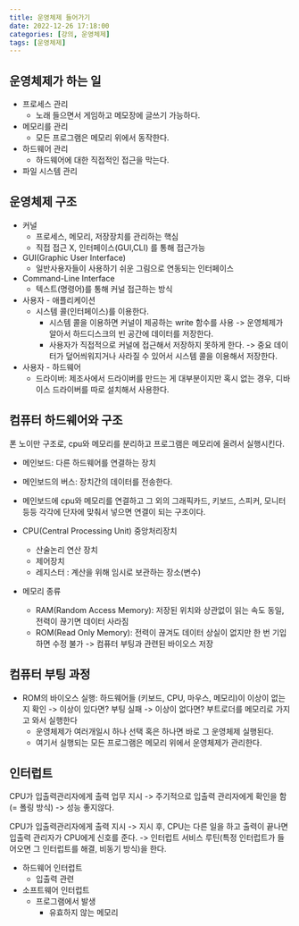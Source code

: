 ```yaml
---
title: 운영체제 들어가기
date: 2022-12-26 17:18:00
categories: [강의, 운영체제]
tags: [운영체제]
---
```


## 운영체제가 하는 일
- 프로세스 관리
	- 노래 들으면서 게임하고 메모장에 글쓰기 가능하다.
- 메모리를 관리
	- 모든 프로그램은 메모리 위에서 동작한다.
- 하드웨어 관리
	- 하드웨어에 대한 직접적인 접근을 막는다.
- 파일 시스템 관리

## 운영체제 구조
- 커널
	- 프로세스, 메모리, 저장장치를 관리하는 핵심
	- 직접 접근 X, 인터페이스(GUI,CLI) 를 통해 접근가능
- GUI(Graphic User Interface)
	- 일반사용자들이 사용하기 쉬운 그림으로 연동되는 인터페이스
- Command-Line Interface
	- 텍스트(명령어)를 통해 커널 접근하는 방식 
- 사용자 - 애플리케이션
	- 시스템 콜(인터페이스)를 이용한다.
		- 시스템 콜을 이용하면 커널이 제공하는 write 함수를 사용 ->  운영체제가 알아서 하드디스크의 빈 공간에 데이터를 저장한다.
		- 사용자가 직접적으로 커널에 접근해서 저장하지 못하게 한다. -> 중요 데이터가 덮어씌워지거나 사라질 수 있어서 시스템 콜을 이용해서 저장한다.
- 사용자 - 하드웨어
	- 드라이버: 제조사에서 드라이버를 만드는 게 대부분이지만 혹시 없는 경우, 디바이스 드라이버를 따로 설치해서 사용한다.

## 컴퓨터 하드웨어와 구조
폰 노이만 구조로, cpu와 메모리를 분리하고 프로그램은 메모리에 올려서 실행시킨다.

- 메인보드: 다른 하드웨어를 연결하는 장치
- 메인보드의 버스: 장치간의 데이터를 전송한다.
- 메인보드에 cpu와 메모리를 연결하고 그 외의 그래픽카드, 키보드, 스피커, 모니터 등등 각각에 단자에 맞춰서 넣으면 연결이 되는 구조이다.

- CPU(Central Processing Unit) 중앙처리장치
	- 산술논리 연산 장치
	- 제어장치
	- 레지스터 :  계산을 위해 임시로 보관하는 장소(변수)

- 메모리 종류
	- RAM(Random Access Memory): 저장된 위치와 상관없이 읽는 속도 동일, 전력이 끊기면 데이터 사라짐
	- ROM(Read Only Memory): 전력이 끊겨도 데이터 상실이 없지만 한 번 기입하면 수정 불가 -> 컴퓨터 부팅과 관련된 바이오스 저장

## 컴퓨터 부팅 과정
- ROM의 바이오스 실행: 하드웨어들 (키보드, CPU, 마우스, 메모리)이 이상이 없는지 확인
	-> 이상이 있다면? 부팅 실패
	-> 이상이 없다면? 부트로더를 메모리로 가지고 와서 실행한다 
	- 운영체제가 여러개일시 하나 선택 혹은 하나면 바로 그 운영체제 실행된다. 
	- 여기서 실행되는 모든 프로그램은 메모리 위에서 운영체제가 관리한다.

## 인터럽트
CPU가 입출력관리자에게 출력 업무 지시 -> 주기적으로 입출력 관리자에게 확인을 함(= 폴링 방식)  -> 성능 좋지않다.

CPU가 입출력관리자에게 출력 지시 -> 지시 후, CPU는 다른 일을 하고 출력이 끝나면 입출력 관리자가 CPU에게 신호를 준다. ->  인터럽트 서비스 루틴(특정 인터럽트가 들어오면 그 인터럽트를 해결, 비동기 방식)을 한다. 

- 하드웨어 인터럽트
	- 입출력 관련
- 소프트웨어 인터럽트
	- 프로그램에서 발생
		- 유효하지 않는 메모리







